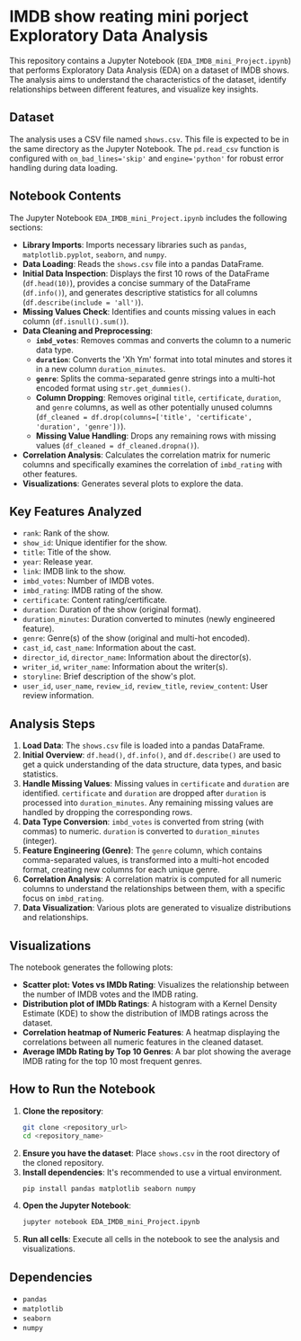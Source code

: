 # IMDB show reating mini porject Exploratory Data Analysis

This repository contains a Jupyter Notebook (`EDA_IMDB_mini_Project.ipynb`) that performs Exploratory Data Analysis (EDA) on a dataset of IMDB shows. The analysis aims to understand the characteristics of the dataset, identify relationships between different features, and visualize key insights.

## Dataset

The analysis uses a CSV file named `shows.csv`. This file is expected to be in the same directory as the Jupyter Notebook. The `pd.read_csv` function is configured with `on_bad_lines='skip'` and `engine='python'` for robust error handling during data loading.

## Notebook Contents

The Jupyter Notebook `EDA_IMDB_mini_Project.ipynb` includes the following sections:

- **Library Imports**: Imports necessary libraries such as `pandas`, `matplotlib.pyplot`, `seaborn`, and `numpy`.
- **Data Loading**: Reads the `shows.csv` file into a pandas DataFrame.
- **Initial Data Inspection**: Displays the first 10 rows of the DataFrame (`df.head(10)`), provides a concise summary of the DataFrame (`df.info()`), and generates descriptive statistics for all columns (`df.describe(include = 'all')`).
- **Missing Values Check**: Identifies and counts missing values in each column (`df.isnull().sum()`).
- **Data Cleaning and Preprocessing**:
    - **`imbd_votes`**: Removes commas and converts the column to a numeric data type.
    - **`duration`**: Converts the 'Xh Ym' format into total minutes and stores it in a new column `duration_minutes`.
    - **`genre`**: Splits the comma-separated genre strings into a multi-hot encoded format using `str.get_dummies()`.
    - **Column Dropping**: Removes original `title`, `certificate`, `duration`, and `genre` columns, as well as other potentially unused columns (`df_cleaned = df.drop(columns=['title', 'certificate', 'duration', 'genre'])`).
    - **Missing Value Handling**: Drops any remaining rows with missing values (`df_cleaned = df_cleaned.dropna()`).
- **Correlation Analysis**: Calculates the correlation matrix for numeric columns and specifically examines the correlation of `imbd_rating` with other features.
- **Visualizations**: Generates several plots to explore the data.

## Key Features Analyzed

- `rank`: Rank of the show.
- `show_id`: Unique identifier for the show.
- `title`: Title of the show.
- `year`: Release year.
- `link`: IMDB link to the show.
- `imbd_votes`: Number of IMDB votes.
- `imbd_rating`: IMDB rating of the show.
- `certificate`: Content rating/certificate.
- `duration`: Duration of the show (original format).
- `duration_minutes`: Duration converted to minutes (newly engineered feature).
- `genre`: Genre(s) of the show (original and multi-hot encoded).
- `cast_id`, `cast_name`: Information about the cast.
- `director_id`, `director_name`: Information about the director(s).
- `writer_id`, `writer_name`: Information about the writer(s).
- `storyline`: Brief description of the show's plot.
- `user_id`, `user_name`, `review_id`, `review_title`, `review_content`: User review information.

## Analysis Steps

1.  **Load Data**: The `shows.csv` file is loaded into a pandas DataFrame.
2.  **Initial Overview**: `df.head()`, `df.info()`, and `df.describe()` are used to get a quick understanding of the data structure, data types, and basic statistics.
3.  **Handle Missing Values**: Missing values in `certificate` and `duration` are identified. `certificate` and `duration` are dropped after `duration` is processed into `duration_minutes`. Any remaining missing values are handled by dropping the corresponding rows.
4.  **Data Type Conversion**: `imbd_votes` is converted from string (with commas) to numeric. `duration` is converted to `duration_minutes` (integer).
5.  **Feature Engineering (Genre)**: The `genre` column, which contains comma-separated values, is transformed into a multi-hot encoded format, creating new columns for each unique genre.
6.  **Correlation Analysis**: A correlation matrix is computed for all numeric columns to understand the relationships between them, with a specific focus on `imbd_rating`.
7.  **Data Visualization**: Various plots are generated to visualize distributions and relationships.

## Visualizations

The notebook generates the following plots:

-   **Scatter plot: Votes vs IMDb Rating**: Visualizes the relationship between the number of IMDB votes and the IMDB rating.
-   **Distribution plot of IMDb Ratings**: A histogram with a Kernel Density Estimate (KDE) to show the distribution of IMDB ratings across the dataset.
-   **Correlation heatmap of Numeric Features**: A heatmap displaying the correlations between all numeric features in the cleaned dataset.
-   **Average IMDb Rating by Top 10 Genres**: A bar plot showing the average IMDB rating for the top 10 most frequent genres.

## How to Run the Notebook

1.  **Clone the repository**:
    ```bash
    git clone <repository_url>
    cd <repository_name>
    ```
2.  **Ensure you have the dataset**: Place `shows.csv` in the root directory of the cloned repository.
3.  **Install dependencies**: It's recommended to use a virtual environment.
    ```bash
    pip install pandas matplotlib seaborn numpy
    ```
4.  **Open the Jupyter Notebook**:
    ```bash
    jupyter notebook EDA_IMDB_mini_Project.ipynb
    ```
5.  **Run all cells**: Execute all cells in the notebook to see the analysis and visualizations.

## Dependencies

-   `pandas`
-   `matplotlib`
-   `seaborn`
-   `numpy`
